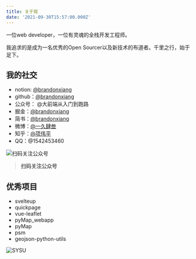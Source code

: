 ```yaml
---
title: 关于我
date: '2021-09-30T15:57:00.000Z'
---
```


一位web developer，一位有灵魂的全栈开发工程师。

我追求的是成为一名优秀的Open Sourcer以及新技术的布道者。千里之行，始于足下。

## 我的社交

- notion: [@brandonxiang](https://brandonxiang.notion.site/brandonxiang-notion-078346416d174cb0bf79e0023ef7d8af)
- github：[@brandonxiang](https://github.com/brandonxiang)
- 公众号： @大前端从入门到跑路
- 掘金：[@brandonxiang](https://juejin.cn/user/2172290706443639)
- 简书：[@brandonxiang](https://www.jianshu.com/u/64467c788eb7)
- 微博：[@一久肆叁](https://weibo.com/xwpisme)
- 知乎：[@项伟平](https://www.zhihu.com/people/xiang-wei-ping)
- QQ：@1542453460

![扫码关注公众号](https://brandonxiang.top/img/wechat.jpg)

> **扫码关注公众号**

## 优秀项目

- svelteup
- quickpage
- vue-leaflet
- pyMap_webapp
- pyMap
- psm
- geojson-python-utils

![SYSU](https://brandonxiang.top/img/sysu.gif)
